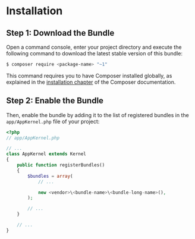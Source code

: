 Installation
============

Step 1: Download the Bundle
---------------------------

Open a command console, enter your project directory and execute the
following command to download the latest stable version of this bundle:

```bash
$ composer require <package-name> "~1"
```

This command requires you to have Composer installed globally, as explained
in the [installation chapter](https://getcomposer.org/doc/00-intro.md)
of the Composer documentation.

Step 2: Enable the Bundle
-------------------------

Then, enable the bundle by adding it to the list of registered bundles
in the `app/AppKernel.php` file of your project:

```php
<?php
// app/AppKernel.php

// ...
class AppKernel extends Kernel
{
    public function registerBundles()
    {
        $bundles = array(
            // ...

            new <vendor>\<bundle-name>\<bundle-long-name>(),
        );

        // ...
    }

    // ...
}
```